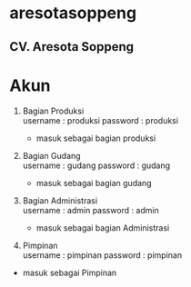 # aresotasoppeng
CV. Aresota Soppeng
---------------------

# Akun
1. Bagian Produksi  
   username : produksi
   password : produksi
   - masuk sebagai bagian produksi

2. Bagian Gudang  
   username : gudang
   password : gudang
   - masuk sebagai bagian gudang

3. Bagian Administrasi  
   username : admin
   password : admin
   - masuk sebagai bagian Administrasi

4. Pimpinan  
   username : pimpinan
   password : pimpinan
  - masuk sebagai Pimpinan
